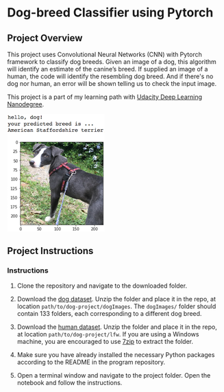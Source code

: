 [//]: # (Image References)

[image1]: ./images/sample_dog_output.png "Sample Output"
[image2]: ./images/vgg16_model.png "VGG-16 Model Layers"
[image3]: ./images/vgg16_model_draw.png "VGG16 Model Figure"

# Dog-breed Classifier using Pytorch

## Project Overview

This project uses Convolutional Neural Networks (CNN) with Pytorch framework to classify dog breeds. Given an image of a dog, this algorithm will identify an estimate of the canine’s breed.  If supplied an image of a human, the code will identify the resembling dog breed. And if there's no dog nor human, an error will be shown telling us to check the input image.

This project is a part of my learning path with [Udacity Deep Learning Nanodegree](https://www.udacity.com/course/deep-learning-nanodegree--nd101).

![Sample Output][image1]


## Project Instructions

### Instructions

1. Clone the repository and navigate to the downloaded folder.

2. Download the [dog dataset](https://s3-us-west-1.amazonaws.com/udacity-aind/dog-project/dogImages.zip).  Unzip the folder and place it in the repo, at location `path/to/dog-project/dogImages`.  The `dogImages/` folder should contain 133 folders, each corresponding to a different dog breed.

3. Download the [human dataset](http://vis-www.cs.umass.edu/lfw/lfw.tgz).  Unzip the folder and place it in the repo, at location `path/to/dog-project/lfw`.  If you are using a Windows machine, you are encouraged to use [7zip](http://www.7-zip.org/) to extract the folder. 

4. Make sure you have already installed the necessary Python packages according to the README in the program repository.

5. Open a terminal window and navigate to the project folder. Open the notebook and follow the instructions.


